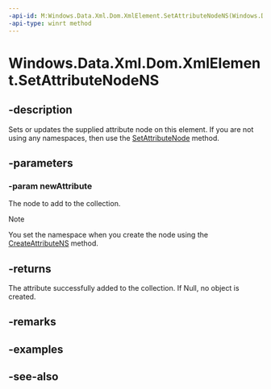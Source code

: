 ----api-id: M:Windows.Data.Xml.Dom.XmlElement.SetAttributeNodeNS(Windows.Data.Xml.Dom.XmlAttribute)
-api-type: winrt method
---<!-- Method syntaxpublic Windows.Data.Xml.Dom.XmlAttribute SetAttributeNodeNS(Windows.Data.Xml.Dom.XmlAttribute newAttribute)--># Windows.Data.Xml.Dom.XmlElement.SetAttributeNodeNS## -descriptionSets or updates the supplied attribute node on this element. If you are not using any namespaces, then use the [SetAttributeNode](xmlelement_setattributenode.md) method.## -parameters### -param newAttributeThe node to add to the collection.> [!NOTE]> You set the namespace when you create the node using the [CreateAttributeNS](xmldocument_createattributens.md) method.## -returnsThe attribute successfully added to the collection. If Null, no object is created.## -remarks## -examples## -see-also